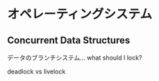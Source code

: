 # オペレーティングシステム

## Concurrent Data Structures

データのブランチシステム... what should I lock?

deadlock vs livelock